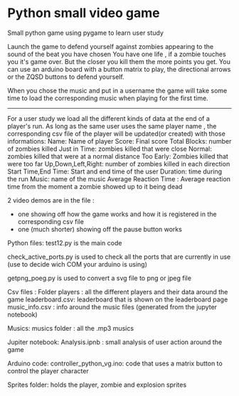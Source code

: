 # Python small video game
 Small python game  using pygame to learn user study

Launch the game to defend yourself against zombies appearing to the sound of the beat you have chosen 
You have one life , if a zombie touches you it's game over.
But the closer you kill them the more points you get. 
You can use an arduino board with a button matrix to play, the directional arrows or the ZQSD buttons to defend yourself.

When you chose the music and put in a username the game will take some time to load the corresponding music when playing for the first time.

-----------------------------------------------------------------------------

For a user study we load all the different kinds of data at the end of a player's run. 
As long as the same user uses the same player name , the corresponding csv file of the player will be updated(or created) with those informations:
Name: Name of player
Score: Final score
Total Blocks: number of zombies killed
Just in Time: zombies killed that were close
Normal: zombies killed that were at a normal distance
Too Early: Zombies killed that were too far
Up,Down,Left,Right: number of zombies killed in each direction 
Start Time,End Time: Start and end time of the user
Duration: time during the run 
Music: name of the music 
Average Reaction Time : Average reaction time from the moment a zombie showed up to it being dead

2 video demos are in the file : 
- one showing off how the game works and how it is registered in the corresponding csv file
- one (much shorter) showing off the pause button works


Python files: 
test12.py is the main code 

check_active_ports.py is used to check all the ports that are currently in use (use to decide wich COM your arduino is using)

getpng_poeg.py is used to convert a svg file to png or jpeg file

Csv files : 
Folder players : all the different players and their data around the game
leaderboard.csv: leaderboard that is shown on the leaderboard page
music_info.csv : info around the music files (generated from the jupyter notebook)

Musics: 
musics folder : all the .mp3 musics

Jupiter notebook: 
Analysis.ipnb : small analysis of user action around the game

Arduino code: 
controller_python_vg.ino: code that uses a matrix button to control the player character

Sprites folder: holds the player, zombie and explosion sprites

